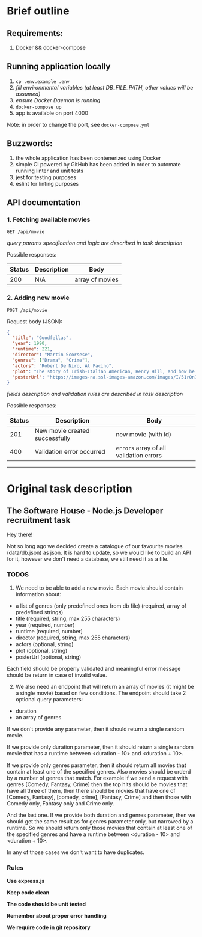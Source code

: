 # Brief outline

## Requirements:
1. Docker && docker-compose

## Running application locally
1. `cp .env.example .env`
1. _fill environmental variables (at least DB_FILE_PATH, other values will be assumed)_
1. _ensure Docker Daemon is running_
1. `docker-compose up`
1. app is available on port 4000

Note: in order to change the port, see `docker-compose.yml`

## Buzzwords:
1. the whole application has been contenerized using Docker
1. simple CI powered by GitHub has been added in order to automate running linter and unit tests
1. jest for testing purposes
1. eslint for linting purposes

## API documentation

### 1. Fetching available movies

`GET /api/movie`

_query params specification and logic are described in task description_

Possible responses:

| Status | Description                                                         | Body                               |
|--------|---------------------------------------------------------------------|------------------------------------|
| 200    | N/A | array of movies        |


### 2. Adding new movie

`POST /api/movie`

Request body (JSON):
```json
{
  "title": "Goodfellas",
  "year": 1990,
  "runtime": 221,
  "director": "Martin Scorsese",
  "genres": ["Drama", "Crime"],
  "actors": "Robert De Niro, Al Pacino",
  "plot": "The story of Irish-Italian American, Henry Hill, and how he lives day-to-day life as a member of the Mafia. Based on a true story, the plot revolves around Henry and his two unstable friends Jimmy and Tommy as they gradually climb the ladder from petty crime to violent murders.",
  "posterUrl": "https://images-na.ssl-images-amazon.com/images/I/51rOnIjLqzL._AC_.jpg"
}
```

_fields description and validation rules are described in task description_

Possible responses:

| Status | Description                                                         | Body                               |
|--------|---------------------------------------------------------------------|------------------------------------|
| 201    | New movie created successfully       | new movie (with id)       |
| 400    | Validation error occurred | `errors` array of all validation errors        |

---
# Original task description

## The Software House - Node.js Developer recruitment task

Hey there!

Not so long ago we decided create a catalogue of our favourite movies (data/db.json) as json. It is hard to update, so we would like to build an API
for it, however we don't need a database, we still need it as a file.

### TODOS

1. We need to be able to add a new movie. Each movie should contain information about:

- a list of genres (only predefined ones from db file) (required, array of predefined strings)
- title (required, string, max 255 characters)
- year (required, number)
- runtime (required, number)
- director (required, string, max 255 characters)
- actors (optional, string)
- plot (optional, string)
- posterUrl (optional, string)

Each field should be properly validated and meaningful error message should be return in case of invalid value.

2. We also need an endpoint that will return an array of movies (it might be a single movie) based on few conditions. The endpoint should take 2 optional query parameters:

- duration
- an array of genres

If we don't provide any parameter, then it should return a single random movie.

If we provide only duration parameter, then it should return a single random movie that has a runtime between <duration - 10> and <duration + 10>.

If we provide only genres parameter, then it should return all movies that contain at least one of the specified genres. Also movies should be orderd by a number of genres that match. For example if we send a request with genres [Comedy, Fantasy, Crime] then the top hits should be movies that have all three of them, then there should be movies that have one of [Comedy, Fantasy], [comedy, crime], [Fantasy, Crime] and then those with Comedy only, Fantasy only and Crime only.

And the last one. If we provide both duration and genres parameter, then we should get the same result as for genres parameter only, but narrowed by a runtime. So we should return only those movies that contain at least one of the specified genres and have a runtime between <duration - 10> and <duration + 10>.

In any of those cases we don't want to have duplicates.

### Rules

**Use express.js**

**Keep code clean**

**The code should be unit tested**

**Remember about proper error handling**

**We require code in git repository**
